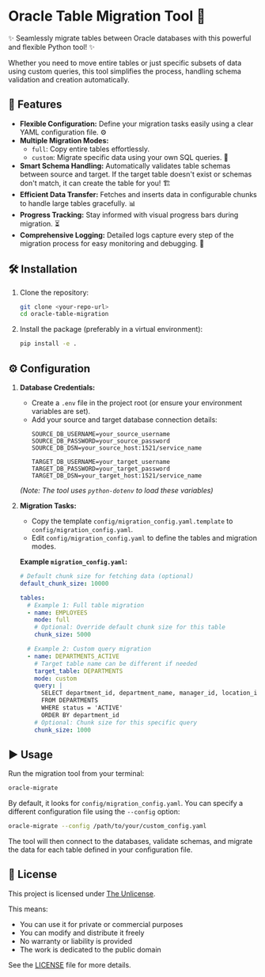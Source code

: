 # Oracle Table Migration Tool 🚀

✨ Seamlessly migrate tables between Oracle databases with this powerful and flexible Python tool! ✨

Whether you need to move entire tables or just specific subsets of data using custom queries, this tool simplifies the process, handling schema validation and creation automatically.

## 🌟 Features

*   **Flexible Configuration:** Define your migration tasks easily using a clear YAML configuration file. ⚙️
*   **Multiple Migration Modes:**
    *   `full`: Copy entire tables effortlessly.
    *   `custom`: Migrate specific data using your own SQL queries. 🎯
*   **Smart Schema Handling:** Automatically validates table schemas between source and target. If the target table doesn't exist or schemas don't match, it can create the table for you! 🏗️
*   **Efficient Data Transfer:** Fetches and inserts data in configurable chunks to handle large tables gracefully. 📊
*   **Progress Tracking:** Stay informed with visual progress bars during migration. ⏳
*   **Comprehensive Logging:** Detailed logs capture every step of the migration process for easy monitoring and debugging. 📝

## 🛠️ Installation

1.  Clone the repository:
    ```bash
    git clone <your-repo-url>
    cd oracle-table-migration
    ```
2.  Install the package (preferably in a virtual environment):
    ```bash
    pip install -e .
    ```

## ⚙️ Configuration

1.  **Database Credentials:**
    *   Create a `.env` file in the project root (or ensure your environment variables are set).
    *   Add your source and target database connection details:
        ```dotenv
        SOURCE_DB_USERNAME=your_source_username
        SOURCE_DB_PASSWORD=your_source_password
        SOURCE_DB_DSN=your_source_host:1521/service_name

        TARGET_DB_USERNAME=your_target_username
        TARGET_DB_PASSWORD=your_target_password
        TARGET_DB_DSN=your_target_host:1521/service_name
        ```
    *(Note: The tool uses `python-dotenv` to load these variables)*

2.  **Migration Tasks:**
    *   Copy the template `config/migration_config.yaml.template` to `config/migration_config.yaml`.
    *   Edit `config/migration_config.yaml` to define the tables and migration modes.

    **Example `migration_config.yaml`:**
    ```yaml
    # Default chunk size for fetching data (optional)
    default_chunk_size: 10000 

    tables:
      # Example 1: Full table migration
      - name: EMPLOYEES
        mode: full
        # Optional: Override default chunk size for this table
        chunk_size: 5000 

      # Example 2: Custom query migration
      - name: DEPARTMENTS_ACTIVE
        # Target table name can be different if needed
        target_table: DEPARTMENTS 
        mode: custom
        query: |
          SELECT department_id, department_name, manager_id, location_id 
          FROM DEPARTMENTS 
          WHERE status = 'ACTIVE'
          ORDER BY department_id
        # Optional: Chunk size for this specific query
        chunk_size: 1000 
    ```

## ▶️ Usage

Run the migration tool from your terminal:

```bash
oracle-migrate
```

By default, it looks for `config/migration_config.yaml`. You can specify a different configuration file using the `--config` option:

```bash
oracle-migrate --config /path/to/your/custom_config.yaml
```

The tool will then connect to the databases, validate schemas, and migrate the data for each table defined in your configuration file.

## 📜 License

This project is licensed under [The Unlicense](https://unlicense.org/).

This means:
- You can use it for private or commercial purposes
- You can modify and distribute it freely
- No warranty or liability is provided
- The work is dedicated to the public domain

See the [LICENSE](LICENSE) file for more details.